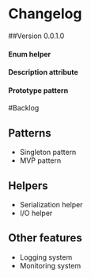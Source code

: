 # Changelog

##Version 0.0.1.0

#### Enum helper



#### Description attribute

#### Prototype pattern

#Backlog

## Patterns
* Singleton pattern
* MVP pattern

## Helpers

* Serialization helper
* I/O helper

## Other features

* Logging system
* Monitoring system

